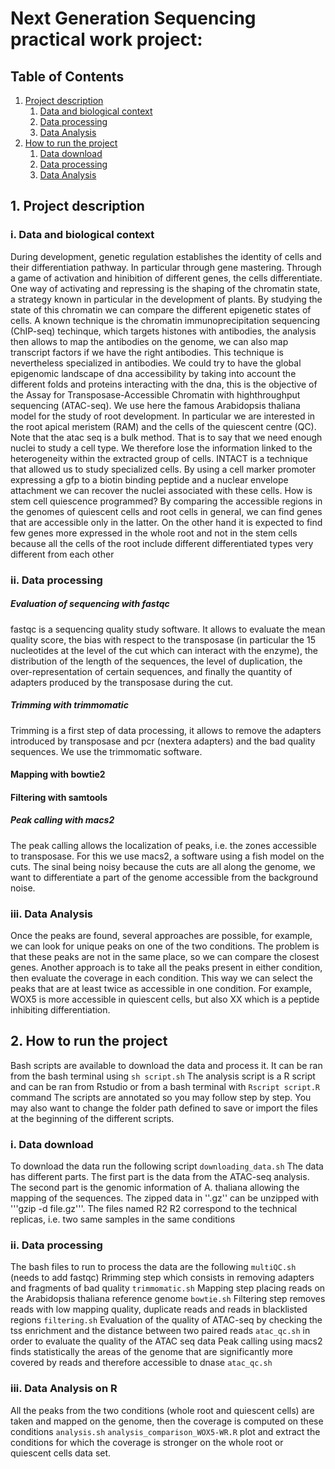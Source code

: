 # Next Generation Sequencing practical work project: 
## Table of Contents 
1. [ Project description ](#desc)
    1. [  Data and biological context ](#biocontext)
    2. [  Data processing ](#dataprocess)
    3. [  Data Analysis ](#analysis)
2. [ How to run the project ](#run)
    1. [  Data download ](#Data_d)
    2. [  Data processing ](#dataprocess_instruction)
    3. [  Data Analysis ](#analysis_instruction)


<a name="desc"></a>
## 1. Project description

<a name="dataprocess"></a>
### i. Data and biological context

During development, genetic regulation establishes the identity of cells and their differentiation pathway. In particular through gene mastering. Through a game of activation and hinibition of different genes, the cells differentiate. One way of activating and repressing is the shaping of the chromatin state, a strategy known in particular in the development of plants. By studying the state of this chromatin we can compare the different epigenetic states of cells. A known technique is the chromatin immunoprecipitation sequencing (ChIP-seq) techinque, which targets histones with antibodies, the analysis then allows to map the antibodies on the genome, we can also map transcript factors if we have the right antibodies. This technique is nevertheless specialized in antibodies. We could try to have the global epigenomic landscape of dna accessibility by taking into account the different folds and proteins interacting with the dna, this is the objective of the Assay for Transposase-Accessible Chromatin with highthroughput sequencing (ATAC-seq).
We use here the famous Arabidopsis thaliana model for the study of root development. In particular we are interested in the root apical meristem (RAM) and the cells of the quiescent centre (QC).
Note that the atac seq is a bulk method. That is to say that we need enough nuclei to study a cell type. We therefore lose the information linked to the heterogeneity within the extracted group of cells.
INTACT is a technique that allowed us to study specialized cells. By using a cell marker promoter expressing a gfp to a biotin binding peptide and a nuclear envelope attachment we can recover the nuclei associated with these cells.
How is stem cell quiescence programmed? By comparing the accessible regions in the genomes of quiescent cells and root cells in general, we can find genes that are accessible only in the latter. On the other hand it is expected to find few genes more expressed in the whole root and not in the stem cells because all the cells of the root include different differentiated types very different from each other


<a name="biocontext"></a>
### ii. Data processing

##### Evaluation of sequencing with fastqc
fastqc is a sequencing quality study software. It allows to evaluate the mean quality score, the bias with respect to the transposase (in particular the 15 nucleotides at the level of the cut which can interact with the enzyme), the distribution of the length of the sequences, the level of duplication, the over-representation of certain sequences, and finally the quantity of adapters produced by the transposase during the cut.

##### Trimming with trimmomatic
Trimming is a first step of data processing, it allows to remove the adapters introduced by transposase and pcr (nextera adapters) and the bad quality sequences. We use the trimmomatic software.

#### Mapping with bowtie2

#### Filtering with samtools

##### Peak calling with macs2
The peak calling allows the localization of peaks, i.e. the zones accessible to transposase. For this we use macs2, a software using a fish model on the cuts. The sinal being noisy because the cuts are all along the genome, we want to differentiate a part of the genome accessible from the background noise.


<a name="analysis"></a>
### iii. Data Analysis
Once the peaks are found, several approaches are possible, for example, we can look for unique peaks on one of the two conditions. The problem is that these peaks are not in the same place, so we can compare the closest genes. Another approach is to take all the peaks present in either condition, then evaluate the coverage in each condition. This way we can select the peaks that are at least twice as accessible in one condition. For example, WOX5 is more accessible in quiescent cells, but also XX which is a peptide inhibiting differentiation.



<a name="run"></a>
## 2. How to run the project

Bash scripts are available to download the data and process it. It can be ran from the bash terminal using ```sh script.sh```
The analysis script is a R script and can be ran from Rstudio or from a bash terminal with ```Rscript script.R``` command
<a name="Data_d"></a>
The scripts are annotated so you may follow step by step. You may also want to change the folder path defined to save or import the files at the beginning of the different scripts.

### i. Data download
To download the data run the following script ``` downloading_data.sh ```
The data has different parts. The first part is the data from the ATAC-seq analysis. The second part is the genomic information of A. thaliana allowing the mapping of the sequences. The zipped data in ''.gz'' can be unzipped with '''gzip -d file.gz'''. The files named R2 R2 correspond to the technical replicas, i.e. two same samples in the same conditions


<a name="dataprocess_instruction"></a>
### ii. Data processing
The bash files to run to process the data are the following ``` multiQC.sh ``` (needs to add fastqc)
Rrimming step which consists in removing adapters and fragments of bad quality ``` trimmomatic.sh ```
Mapping step placing reads on the Arabidopsis thaliana reference genome ``` bowtie.sh ```
Filtering step removes reads with low mapping quality, duplicate reads and reads in blacklisted regions ``` filtering.sh ```
Evaluation of the quality of ATAC-seq by checking the tss enrichment and the distance between two paired reads ``` atac_qc.sh ``` in order to evaluate the quality of the ATAC seq data
Peak calling using macs2 finds statistically the areas of the genome that are significantly more covered by reads and therefore accessible to dnase ``` atac_qc.sh ``` 

<a name="analysis_instruction"></a>
### iii. Data Analysis on R
All the peaks from the two conditions (whole root and quiescent cells) are taken and mapped on the genome, then the coverage is computed on these conditions ``` analysis.sh ``` 
```analysis_comparison_WOX5-WR.R``` plot and extract the conditions for which the coverage is stronger on the whole root or quiescent cells data set.


<!--region masquee : regions repeteés
genome cachee, ex chromosome 2, genome mitochondrial inséré-->

